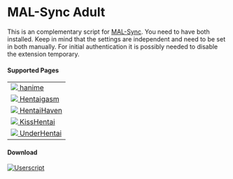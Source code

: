 # MAL-Sync Adult

This is an complementary script for <a href="https://github.com/lolamtisch/MALSync">MAL-Sync</a>. You need to have both installed. Keep in mind that the settings are independent and need to be set in both manually. For initial authentication it is possibly needed to disable the extension temporary.

#### **Supported Pages** <a id="anchor-link"></a>
<!--pages-->
  <table>
    <tbody>
      <tr>
              <td><a href="https://hanime.tv"><img src="https://www.google.com/s2/favicons?domain=https://hanime.tv"> hanime</a></td>
            </tr><tr>
              <td><a href="http://hentaigasm.com"><img src="https://www.google.com/s2/favicons?domain=http://hentaigasm.com"> Hentaigasm</a></td>
            </tr><tr>
              <td><a href="https://hentaihaven.org"><img src="https://www.google.com/s2/favicons?domain=https://hentaihaven.org"> HentaiHaven</a></td>
            </tr><tr>
              <td><a href="http://kisshentai.net"><img src="https://www.google.com/s2/favicons?domain=http://kisshentai.net"> KissHentai</a></td>
            </tr><tr>
              <td><a href="https://www.underhentai.net"><img src="https://www.google.com/s2/favicons?domain=https://www.underhentai.net"> UnderHentai</a></td>
            </tr>
    </tbody>
  </table>
  <!--/pages-->

#### **Download**
[![Userscript](https://img.shields.io/badge/Userscript-Download-brightgreen.svg?style=flat-square&label=Userscript&logo=javascript&logoColor=white)](zzz)

